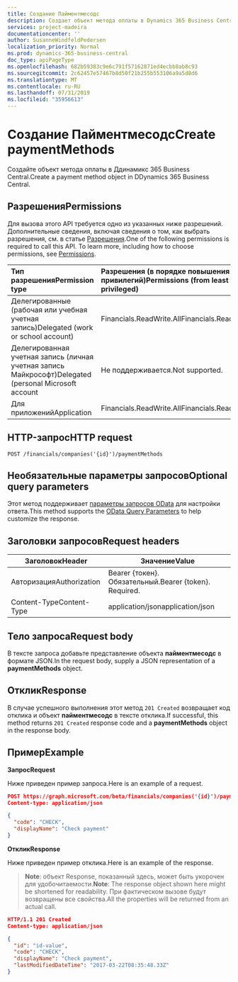 ```yaml
---
title: Создание Пайментмесодс
description: Создает объект метода оплаты в Dynamics 365 Business Central.
services: project-madeira
documentationcenter: ''
author: SusanneWindfeldPedersen
localization_priority: Normal
ms.prod: dynamics-365-business-central
doc_type: apiPageType
ms.openlocfilehash: 682b59383c9e6c791f57162871ed4ecbb8ab8c93
ms.sourcegitcommit: 2c62457e57467b8d50f21b255b553106a9a5d8d6
ms.translationtype: MT
ms.contentlocale: ru-RU
ms.lasthandoff: 07/31/2019
ms.locfileid: "35956613"
---
```

# <a name="create-paymentmethods"></a><span data-ttu-id="7d1a2-103">Создание Пайментмесодс</span><span class="sxs-lookup"><span data-stu-id="7d1a2-103">Create paymentMethods</span></span>
<span data-ttu-id="7d1a2-104">Создайте объект метода оплаты в Ддинамикс 365 Business Central.</span><span class="sxs-lookup"><span data-stu-id="7d1a2-104">Create a payment method object in DDynamics 365 Business Central.</span></span>

## <a name="permissions"></a><span data-ttu-id="7d1a2-105">Разрешения</span><span class="sxs-lookup"><span data-stu-id="7d1a2-105">Permissions</span></span>
<span data-ttu-id="7d1a2-p101">Для вызова этого API требуется одно из указанных ниже разрешений. Дополнительные сведения, включая сведения о том, как выбрать разрешения, см. в статье [Разрешения](/graph/permissions-reference).</span><span class="sxs-lookup"><span data-stu-id="7d1a2-p101">One of the following permissions is required to call this API. To learn more, including how to choose permissions, see [Permissions](/graph/permissions-reference).</span></span>

|<span data-ttu-id="7d1a2-108">Тип разрешения</span><span class="sxs-lookup"><span data-stu-id="7d1a2-108">Permission type</span></span> |<span data-ttu-id="7d1a2-109">Разрешения (в порядке повышения привилегий)</span><span class="sxs-lookup"><span data-stu-id="7d1a2-109">Permissions (from least to most privileged)</span></span>|
|:---------------|:------------------------------------------|
|<span data-ttu-id="7d1a2-110">Делегированные (рабочая или учебная учетная запись)</span><span class="sxs-lookup"><span data-stu-id="7d1a2-110">Delegated (work or school account)</span></span>|<span data-ttu-id="7d1a2-111">Financials.ReadWrite.All</span><span class="sxs-lookup"><span data-stu-id="7d1a2-111">Financials.ReadWrite.All</span></span> |
|<span data-ttu-id="7d1a2-112">Делегированная учетная запись (личная учетная запись Майкрософт)</span><span class="sxs-lookup"><span data-stu-id="7d1a2-112">Delegated (personal Microsoft account</span></span>|<span data-ttu-id="7d1a2-113">Не поддерживается.</span><span class="sxs-lookup"><span data-stu-id="7d1a2-113">Not supported.</span></span>|
|<span data-ttu-id="7d1a2-114">Для приложений</span><span class="sxs-lookup"><span data-stu-id="7d1a2-114">Application</span></span>|<span data-ttu-id="7d1a2-115">Financials.ReadWrite.All</span><span class="sxs-lookup"><span data-stu-id="7d1a2-115">Financials.ReadWrite.All</span></span>|

## <a name="http-request"></a><span data-ttu-id="7d1a2-116">HTTP-запрос</span><span class="sxs-lookup"><span data-stu-id="7d1a2-116">HTTP request</span></span>
```
POST /financials/companies('{id}')/paymentMethods
```

## <a name="optional-query-parameters"></a><span data-ttu-id="7d1a2-117">Необязательные параметры запросов</span><span class="sxs-lookup"><span data-stu-id="7d1a2-117">Optional query parameters</span></span>
<span data-ttu-id="7d1a2-118">Этот метод поддерживает [параметры запросов OData](/graph/query-parameters) для настройки ответа.</span><span class="sxs-lookup"><span data-stu-id="7d1a2-118">This method supports the [OData Query Parameters](/graph/query-parameters) to help customize the response.</span></span>

## <a name="request-headers"></a><span data-ttu-id="7d1a2-119">Заголовки запросов</span><span class="sxs-lookup"><span data-stu-id="7d1a2-119">Request headers</span></span>
|<span data-ttu-id="7d1a2-120">Заголовок</span><span class="sxs-lookup"><span data-stu-id="7d1a2-120">Header</span></span>         |<span data-ttu-id="7d1a2-121">Значение</span><span class="sxs-lookup"><span data-stu-id="7d1a2-121">Value</span></span>                        |
|---------------|-----------------------------|
|<span data-ttu-id="7d1a2-122">Авторизация</span><span class="sxs-lookup"><span data-stu-id="7d1a2-122">Authorization</span></span>  |<span data-ttu-id="7d1a2-p102">Bearer {токен}. Обязательный.</span><span class="sxs-lookup"><span data-stu-id="7d1a2-p102">Bearer {token}. Required.</span></span>    |
|<span data-ttu-id="7d1a2-125">Content-Type</span><span class="sxs-lookup"><span data-stu-id="7d1a2-125">Content-Type</span></span>   |<span data-ttu-id="7d1a2-126">application/json</span><span class="sxs-lookup"><span data-stu-id="7d1a2-126">application/json</span></span>             |

## <a name="request-body"></a><span data-ttu-id="7d1a2-127">Тело запроса</span><span class="sxs-lookup"><span data-stu-id="7d1a2-127">Request body</span></span>
<span data-ttu-id="7d1a2-128">В тексте запроса добавьте представление объекта **пайментмесодс** в формате JSON.</span><span class="sxs-lookup"><span data-stu-id="7d1a2-128">In the request body, supply a JSON representation of a **paymentMethods** object.</span></span>

## <a name="response"></a><span data-ttu-id="7d1a2-129">Отклик</span><span class="sxs-lookup"><span data-stu-id="7d1a2-129">Response</span></span>
<span data-ttu-id="7d1a2-130">В случае успешного выполнения этот метод ```201 Created``` возвращает код отклика и объект **пайментмесодс** в тексте отклика.</span><span class="sxs-lookup"><span data-stu-id="7d1a2-130">If successful, this method returns ```201 Created``` response code and a **paymentMethods** object in the response body.</span></span>

## <a name="example"></a><span data-ttu-id="7d1a2-131">Пример</span><span class="sxs-lookup"><span data-stu-id="7d1a2-131">Example</span></span>

<span data-ttu-id="7d1a2-132">**Запрос**</span><span class="sxs-lookup"><span data-stu-id="7d1a2-132">**Request**</span></span>

<span data-ttu-id="7d1a2-133">Ниже приведен пример запроса.</span><span class="sxs-lookup"><span data-stu-id="7d1a2-133">Here is an example of a request.</span></span>

```json
POST https://graph.microsoft.com/beta/financials/companies('{id}')/paymentMethods
Content-type: application/json

{
  "code": "CHECK",
  "displayName": "Check payment"
}
```

<span data-ttu-id="7d1a2-134">**Отклик**</span><span class="sxs-lookup"><span data-stu-id="7d1a2-134">**Response**</span></span>

<span data-ttu-id="7d1a2-135">Ниже приведен пример отклика.</span><span class="sxs-lookup"><span data-stu-id="7d1a2-135">Here is an example of the response.</span></span> 

> <span data-ttu-id="7d1a2-136">**Note**: объект Response, показанный здесь, может быть укорочен для удобочитаемости.</span><span class="sxs-lookup"><span data-stu-id="7d1a2-136">**Note**: The response object shown here might be shortened for readability.</span></span> <span data-ttu-id="7d1a2-137">При фактическом вызове будут возвращены все свойства.</span><span class="sxs-lookup"><span data-stu-id="7d1a2-137">All the properties will be returned from an actual call.</span></span>

```json
HTTP/1.1 201 Created
Content-type: application/json

{
  "id": "id-value",
  "code": "CHECK",
  "displayName": "Check payment",
  "lastModifiedDateTime": "2017-03-22T08:35:48.33Z"
}

```

